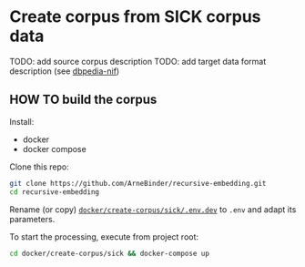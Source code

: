 # Create corpus from SICK corpus data

TODO: add source corpus description
TODO: add target data format description (see [dbpedia-nif](../dbpedia-nif/README.md))

## HOW TO build the corpus

Install:
 * docker
 * docker compose

Clone this repo:
```bash
git clone https://github.com/ArneBinder/recursive-embedding.git
cd recursive-embedding
```

Rename (or copy) [`docker/create-corpus/sick/.env.dev`](.env.dev) to `.env` and adapt its parameters.

To start the processing, execute from project root:

```bash
cd docker/create-corpus/sick && docker-compose up
```



